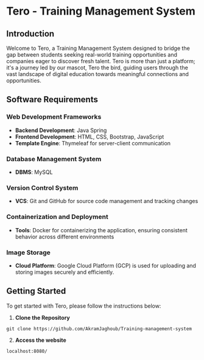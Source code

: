 # Tero - Training Management System

## Introduction

Welcome to Tero, a Training Management System designed to bridge the gap between students seeking real-world training opportunities and companies eager to discover fresh talent. Tero is more than just a platform; it's a journey led by our mascot, Tero the bird, guiding users through the vast landscape of digital education towards meaningful connections and opportunities.

## Software Requirements

### Web Development Frameworks

- **Backend Development**: Java Spring
- **Frontend Development**: HTML, CSS, Bootstrap, JavaScript
- **Template Engine**: Thymeleaf for server-client communication

### Database Management System

- **DBMS**: MySQL

### Version Control System

- **VCS**: Git and GitHub for source code management and tracking changes

### Containerization and Deployment

- **Tools**: Docker for containerizing the application, ensuring consistent behavior across different environments

### Image Storage

- **Cloud Platform**: Google Cloud Platform (GCP) is used for uploading and storing images securely and efficiently.

## Getting Started

To get started with Tero, please follow the instructions below:

1. **Clone the Repository**

```
git clone https://github.com/AkramJaghoub/Training-management-system
```

2. **Access the website**

```
localhost:8080/
```
